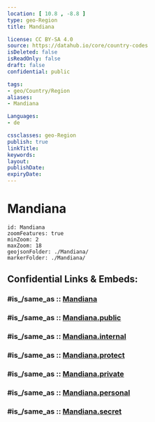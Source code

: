 ```yaml
---
location: [ 10.8 , -8.8 ] 
type: geo-Region
title: Mandiana

license: CC BY-SA 4.0
source: https://datahub.io/core/country-codes
isDeleted: false
isReadOnly: false
draft: false
confidential: public

tags:
- geo/Country/Region
aliases:
- Mandiana

Languages:
- de

cssclasses: geo-Region
publish: true
linkTitle: 
keywords: 
layout: 
publishDate: 
expiryDate: 
---
```


# Mandiana

```leaflet
id: Mandiana
zoomFeatures: true 
minZoom: 2 
maxZoom: 18
geojsonFolder: ./Mandiana/
markerFolder: ./Mandiana/
```


## Confidential Links & Embeds: 

### #is_/same_as :: [Mandiana](/_Standards/Earth/Continent/Africa/Africa~West/Guinea/Regions~Guinea/Kankan-Region/counties~Kankan/Mandiana.md) 

### #is_/same_as :: [Mandiana.public](/_public/Earth/Continent/Africa/Africa~West/Guinea/Regions~Guinea/Kankan-Region/counties~Kankan/Mandiana.public.md) 

### #is_/same_as :: [Mandiana.internal](/_internal/Earth/Continent/Africa/Africa~West/Guinea/Regions~Guinea/Kankan-Region/counties~Kankan/Mandiana.internal.md) 

### #is_/same_as :: [Mandiana.protect](/_protect/Earth/Continent/Africa/Africa~West/Guinea/Regions~Guinea/Kankan-Region/counties~Kankan/Mandiana.protect.md) 

### #is_/same_as :: [Mandiana.private](/_private/Earth/Continent/Africa/Africa~West/Guinea/Regions~Guinea/Kankan-Region/counties~Kankan/Mandiana.private.md) 

### #is_/same_as :: [Mandiana.personal](/_personal/Earth/Continent/Africa/Africa~West/Guinea/Regions~Guinea/Kankan-Region/counties~Kankan/Mandiana.personal.md) 

### #is_/same_as :: [Mandiana.secret](/_secret/Earth/Continent/Africa/Africa~West/Guinea/Regions~Guinea/Kankan-Region/counties~Kankan/Mandiana.secret.md)

